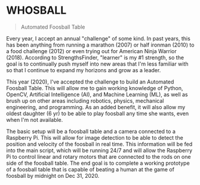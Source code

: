 # WHOSBALL

>Automated Foosball Table

Every year, I accept an annual "challenge" of some kind. In past years, this has been anything from running a marathon (2007) or half ironman (2010) to a food challenge (2012) or even trying out for American Ninja Warrior (2018). According to StrengthsFinder, "learner" is my #1 strength, so the goal is to continually push myself into new areas that I'm less familiar with so that I continue to expand my horizons and grow as a leader.

This year (2020), I've accepted the challenge to build an Automated Foosball Table. This will allow me to gain working knowledge of Python, OpenCV, Artificial Intelligence (AI), and Machine Learning (ML), as well as brush up on other areas including robotics, physics, mechanical engineering, and programming. As an added benefit, it will also allow my oldest daughter (6 yr) to be able to play foosball any time she wants, even when I'm not available.

The basic setup will be a foosball table and a camera connected to a Raspberry Pi. This will allow for image detection to be able to detect the position and velocity of the foosball in real time. This information will be fed into the main script, which will be running 24/7 and will allow the Raspberry Pi to control linear and rotary motors that are connected to the rods on one side of the foosball table. The end goal is to complete a working prototype of a foosball table that is capable of beating a human at the game of foosball by midnight on Dec 31, 2020.
